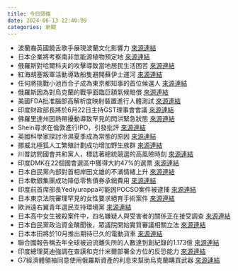 ```yaml
---
title: 今日頭條
date: 2024-06-13 12:40:09
categories: 新聞            
---
```

- 波蘭裔英國饒舌歌手展現波蘭文化影響力 [來源連結](https://www.theguardian.com/culture/article/2024/jun/13/brexit-made-polish-culture-more-visible-how-the-diaspora-is-changing-britain)
- 日本企業將考察南非氫能源植物預定地 [來源連結](https://www.japantimes.co.jp/business/2024/06/13/companies/japan-investment-south-africa-hydrogen/)
- 俄羅斯對哈爾科夫的攻擊導致當地居民生活困苦 [來源連結](https://www.theguardian.com/world/article/2024/jun/13/everywhere-is-dangerous-russias-attacks-on-kharkivs-homes-shops-and-resorts)
- 紅海胡塞叛軍活動導致船隻避開蘇伊士運河 [來源連結](https://www.japantimes.co.jp/news/2024/06/13/asia-pacific/singapore-port-red-sea/)
- 任何將挑戰小池百合子成為東京都知事的首位候選人 [來源連結](https://www.japantimes.co.jp/news/2024/06/13/japan/politics/renho-profile/)
- 俄羅斯因為對烏克蘭的戰爭面臨巨額氣候賠償 [來源連結](https://www.theguardian.com/environment/article/2024/jun/13/russia-war-with-ukraine-accelerating-global-climate-emergency-report-shows)
- 美國FDA批准腦部高解析度映射裝置進行人體測試 [來源連結](https://www.npr.org/sections/shots-health-news/2024/06/13/nx-s1-4985906/high-resolution-brain-mapping-device-neurosurgery-safer)
- 印度財政部長將於6月22日主持GST理事會會議 [來源連結](https://www.thehindu.com/business/Economy/finance-minister-nirmala-sitharaman-to-chair-gst-council-to-meet-on-june-22/article68284361.ece)
- 佛羅里達州因熱帶擾動導致罕見的閃洪緊急狀態 [來源連結](https://www.npr.org/2024/06/13/nx-s1-5004450/florida-flash-flood-emergency-more-heavy-rain-coming)
- Shein尋求在倫敦進行IPO，引發批評 [來源連結](https://www.japantimes.co.jp/business/2024/06/13/companies/shein-pursuit-london-ipo/)
- 英國科學家探討冷濕夏季成為常態的原因 [來源連結](https://www.theguardian.com/science/audio/2024/jun/13/science-weekly-are-cold-and-wet-uk-summers-here-to-stay-podcast)
- 挪威北極狐人工繁殖計劃成功增加野生族群 [來源連結](https://www.theguardian.com/environment/article/2024/jun/13/arctic-fox-norway-genetic-bottleneck-captive-breeding-rebuilding-species-aoe)
- 川普訪問國會共和黨人，標誌著總統競選的高風險時刻 [來源連結](https://www.npr.org/2024/06/13/nx-s1-5003193/trump-republicans-capitol-hill)
- 印度DMK在22個國會選區中獲得大約47%的選票 [來源連結](https://www.thehindu.com/news/national/tamil-nadu/lok-sabha-election-results-2024-dmks-vote-share-in-contested-seats-way-ahead-of-aiadmk-bjp/article68281700.ece)
- 日本自民黨內部對首相岸田文雄的不滿情緒上升 [來源連結](https://www.japantimes.co.jp/news/2024/06/13/japan/politics/local-ldp-complaints-kishida/)
- 日本軟銀集團成功降低零售債券承銷費用 [來源連結](https://www.japantimes.co.jp/business/2024/06/13/companies/softbank-bond-underwriting/)
- 印度前首席部長Yediyurappa可能因POCSO案件被逮捕 [來源連結](https://www.thehindu.com/news/national/karnataka/yediyurappa-may-be-arrested-in-pocso-case-if-necessary-home-minister-parameshwara/article68284375.ece)
- 日本東京法院審理罕見的女性要求絕育手術案件 [來源連結](https://www.japantimes.co.jp/news/2024/06/13/japan/crime-legal/sterilization-right-lawsuit/)
- 歐洲遠右翼青年選民支持環境黨 [來源連結](https://www.japantimes.co.jp/news/2024/06/13/world/politics/far-right-europe-youth/)
- 日本高中女生被殺案件中，四名嫌疑人與受害者的關係正在接受調查 [來源連結](https://www.japantimes.co.jp/news/2024/06/13/japan/crime-legal/japan-high-school-girl-murder/)
- 日本自民黨政治資金醜聞後，眾議院開始實質審議相關立法 [來源連結](https://www.japantimes.co.jp/news/2024/06/13/japan/ldp-political-funds-reform/)
- 日本本田將於10月推出期待已久的電動貨車 [來源連結](https://www.japantimes.co.jp/business/2024/06/13/companies/honda-ev-van/)
- 聯合國報告稱去年全球被迫流離失所的人數達到創紀錄的1.173億 [來源連結](https://www.japantimes.co.jp/news/2024/06/13/world/society/un-117-million-displaced-2023/)
- 印度總理莫迪強調在查謨和克什米爾部署全方位的反恐能力 [來源連結](https://www.thehindu.com/news/national/pm-modi-reviews-security-situation-in-jk-says-deploy-full-spectrum-of-counter-terror-capabilities/article68284900.ece)
- G7經濟體領袖同意使用俄羅斯資產的利息來幫助烏克蘭購買武器 [來源連結](https://www.npr.org/2024/06/13/nx-s1-5001925/russia-frozen-assets-ukraine-g7)



